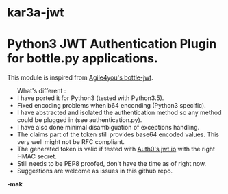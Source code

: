 # kar3a-jwt
<h1>Python3 JWT Authentication Plugin for bottle.py applications.</h1>

<p>This module is inspired from <a href="https://github.com/agile4you/bottle-jwt/">Agile4you's bottle-jwt</a>.</p>
<ul> What's different :
    <li>I have ported it for Python3 (tested with Python3.5).</li>
    <li>Fixed encoding problems when b64 enconding (Python3 specific).</li>
    <li>I have abstracted and isolated the authentication method so any method could be plugged in (see authentication.py).</li>
    <li>I have also done minimal disambiguation of exceptions handling.</li>
    <li>The claims part of the token still provides base64 encoded values. This very well might not be RFC compliant.</li>
    <li>The generated token is valid if tested with <a href="https://jwt.io/">Auth0's jwt.io</a>  with the right HMAC secret.</li>
    <li>Still needs to be PEP8 proofed, don't have the time as of right now.</li>
    <li>Suggestions are welcome as issues in this github repo.</li>
</ul>
<b>-mak</b>
